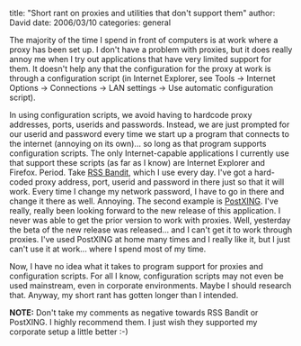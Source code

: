 
title: "Short rant on proxies and utilities that don't support them"
author: David
date: 2006/03/10
categories: general

The majority of the time I spend in front of computers is at work where a proxy has been set up. I don't have a problem with proxies, but it does really annoy me when I try out applications that have very limited support for them. It doesn't help any that the configuration for the proxy at work is through a configuration script (in Internet Explorer, see Tools -&gt; Internet Options -&gt; Connections -&gt; LAN settings -&gt; Use automatic configuration script). 

In using configuration scripts, we avoid having to hardcode proxy addresses, ports, userids and passwords. Instead, we are just prompted for our userid and password every time we start up a program that connects to the internet (annoying on its own)... so long as that program supports configuration scripts. The only Internet-capable applications I currently use that support these scripts (as far as I know) are Internet Explorer and Firefox. Period. Take [RSS Bandit](http://www.rssbandit.org), which I use every day. I've got a hard-coded proxy address, port, userid and password in there just so that it will work. Every time I change my network password, I have to go in there and change it there as well. Annoying. The second example is [PostXING](http://www.postxing.net). I've really, really been looking forward to the new release of this application. I never was able to get the prior version to work with proxies. Well, yesterday the beta of the new release was released... and I can't get it to work through proxies. I've used PostXING at home many times and I really like it, but I just can't use it at work... where I spend most of my time.

Now, I have no idea what it takes to program support for proxies and configuration scripts. For all I know, configuration scripts may not even be used mainstream, even in corporate environments. Maybe I should research that. Anyway, my short rant has gotten longer than I intended.

**NOTE:** Don't take my comments as negative towards RSS Bandit or PostXING. I highly recommend them. I just wish they supported my corporate setup a little better :-)


